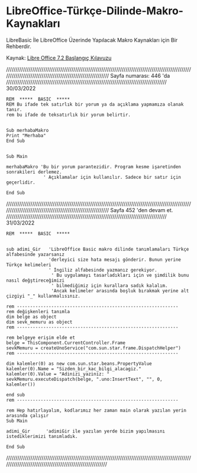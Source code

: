 # LibreOffice-Türkçe-Dilinde-Makro-Kaynakları
LibreBasic İle LibreOffice Üzerinde Yapılacak Makro Kaynakları için Bir Rehberdir.

Kaynak: [Libre Office 7.2 Başlangıç Kılavuzu](https://documentation.libreoffice.org/assets/Uploads/Documentation/tr/GS7.2/LibreOffice-Balangc-Klavuzu.pdf)

//////////////////////////////////////////////////////////////////////////////////////////////////////////////////////////////////////////////////////////
Sayfa numarası: 446 'da            //////////////////////////////////////////////////////////////////////////////////////        30/03/2022

```
REM  *****  BASIC  *****
REM Bu ifade tek satırlık bir yorum ya da açıklama yapmamıza olanak tanır.
rem bu ifade de teksatırlık bir yorum belirtir.


Sub merhabaMakro
Print "Merhaba"
End Sub


Sub Main

merhabaMakro 'Bu bir yorum parantezidir. Program kesme işaretinden sonrakileri derlemez.
              ' Açıklamalar için kullanılır. Sadece bir satır için geçerlidir.

End Sub
```
//////////////////////////////////////////////////////////////////////////////////////////////////////////////////////////////////////////////////////////
Sayfa 452 'den devam et.            //////////////////////////////////////////////////////////////////////////////////////        31/03/2022

```
REM  *****  BASIC  *****


sub adimi_Gir   'LibreOffice Basic makro dilinde tanımlamaları Türkçe alfabesinde yazarsanız
                'derleyici size hata mesajı gönderir. Bunun yerine Türkçe kelimeleri
                ' İngiliz alfabesinde yazmanız gerekiyor.
                 ' Bu uygulamayı tasarladıkları için ve şimdilik bunu nasıl değştireceğimizi
                 ' bilmediğimiz için kurallara sadık kalalım.
                 'Ancak kelimeler arasında boşluk bırakmak yerine alt çizgiyi "_" kullanmalısınız.

rem -------------------------------------------------------------
rem değişkenleri tanımla
dim belge as object
dim sevk_memuru as object
rem -------------------------------------------------------------

rem belgeye erişim elde et
belge = ThisComponent.CurrentController.Frame
sevkMemuru = createUnoService("com.sun.star.frame.DispatchHelper")
rem -------------------------------------------------------------

dim kalemler(0) as new com.sun.star.beans.PropertyValue
kalemler(0).Name = "Sizden_bir_kac_bilgi_alacagiz."
kalemler(0).Value = "Adinizi_yaziniz: "
sevkMemuru.executeDispatch(belge, ".uno:InsertText", "", 0, kalemler())

end sub
rem -------------------------------------------------------------

rem Hep hatırlayalım, kodlarımız her zaman main olarak yazılan yerin arasında çalışır
Sub Main

adimi_Gir      'adimiGir ile yazılan yerde bizim yapılmasını istediklerimizi tanımladık.

End Sub
```
/////////////////////////////////////////////////////////////////////////////////////////////////////////////////////////////////////////////////////////
